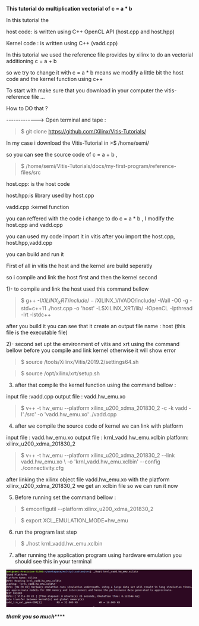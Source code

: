 
<b> This tutorial do multiplication vectorial of  c = a * b </b>

In this tutorial the 

host code: is written using C++ OpenCL API (host.cpp and host.hpp)

Kernel code : is written using C++ (vadd.cpp)

In this tutorial we used the reference file provides by xilinx to do an vectorial additioning c = a + b 


so we try to change it with c = a * b 
 means we modify a little bit the host code and the kernel function using c++
 
 
 To start with make sure that you download in your computer the vitis-reference file ...
 
How to DO that ?


-------------> Open terminal and tape : 

> $ git clone https://github.com/Xilinx/Vitis-Tutorials/


In my case i download the Vitis-Tutorial in >$ /home/semi/

so you can see the source code of c = a + b , 

>$ /home/semi/Vitis-Tutorials/docs/my-first-program/reference-files/src


host.cpp: is the host code

host.hpp:is library used by host.cpp

vadd.cpp :kernel function


you can reffered with the code i change to do c = a * b , I modify the host.cpp and vadd.cpp


you can used my code import it in vitis after you import the host.cpp, host.hpp,vadd.cpp


you can build and run it 



First of all in vitis the host and the kernel are build seperatly 


so i compile and link the host first and then the kernel second 




1)- to compile and link the host used this command bellow 

> $ g++ -I$XILINX_XRT/include/ -I$XILINX_VIVADO/include/ -Wall -O0 -g -std=c++11 ./host.cpp  -o 'host'  -L$XILINX_XRT/lib/ -lOpenCL -lpthread -lrt -lstdc++


after you build it you can see that it create an output file name : host (this file is the executable file)


2)- second set upt the environment of vitis and xrt using the command bellow before you compile and link kernel otherwise it will show error

> $ source /tools/Xilinx/Vitis/2019.2/settings64.sh

> $ source /opt/xilinx/xrt/setup.sh

3) after that compile the kernel function using the command bellow :

input file :vadd.cpp
output file : vadd.hw_emu.xo

> $ v++ -t hw_emu --platform xilinx_u200_xdma_201830_2 -c -k vadd -I'./src' -o 'vadd.hw_emu.xo' ./vadd.cpp


4) after we compile the source code of kernel we can link with platform

input file : vadd.hw_emu.xo
output file : krnl_vadd.hw_emu.xclbin
platform: xilinx_u200_xdma_201830_2

> $ v++ -t hw_emu --platform xilinx_u200_xdma_201830_2 --link vadd.hw_emu.xo \ -o 'krnl_vadd.hw_emu.xclbin' --config ./connectivity.cfg


after linking the xilinx object file vadd.hw_emu.xo with the platform xilinx_u200_xdma_201830_2 we get an xclbin file so we can run it now 


5) Before running set the command bellow :

> $ emconfigutil --platform xilinx_u200_xdma_201830_2

> $ export XCL_EMULATION_MODE=hw_emu 

6) run the program last step 

> $ ./host krnl_vadd.hw_emu.xclbin

7) after running the application program using hardware emulation you should see this in your terminal 


<img src="https://github.com/nambhine1/vitis-/blob/master/imageilaiko.png" alt="output we should get" width="500" height="100" class="center" >






*******thank you so much***********








